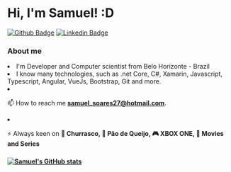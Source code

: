 # Hi, I'm Samuel! :D

[![Github Badge](https://img.shields.io/badge/-Github-000?style=flat-square&logo=Github&logoColor=white&link=https://github.com/samuelsoares27)](https://github.com/samuelsoares27)
[![Linkedin Badge](https://img.shields.io/badge/-LinkedIn-blue?style=flat-square&logo=Linkedin&logoColor=white&link=https://www.linkedin.com/in/samuel-soares-guimarães-81077b173/)](https://www.linkedin.com/in/samuel-soares-guimarães-81077b173/)


### About me

<li>
I'm Developer and Computer scientist from Belo Horizonte - Brazil
</li>

<li>
I know many technologies, such as .net Core, C#, Xamarin, Javascript, Typescript, Angular, VueJs, Bootstrap, Git and more.
</li>

<li>
<p><g-emoji class="g-emoji" alias="mailbox" fallback-src="https://github.githubassets.com/images/icons/emoji/unicode/1f4eb.png">📫</g-emoji>  How to reach me <strong><a href="mailto:samuel_soares27@hotmail.com">samuel_soares27@hotmail.com</a></strong>.</p>
</li>

<li>
<p><g-emoji class="g-emoji" alias="zap" fallback-src="https://github.githubassets.com/images/icons/emoji/unicode/26a1.png">⚡</g-emoji>  Always keen on <strong><g-emoji class="g-emoji" alias="meat_on_bone" fallback-src="https://github.githubassets.com/images/icons/emoji/unicode/1f356.png">🍖</g-emoji> Churrasco, <g-emoji class="g-emoji" alias="cheese" fallback-src="https://github.githubassets.com/images/icons/emoji/unicode/1f9c0.png">🧀</g-emoji> Pão de Queijo, <g-emoji class="g-emoji" alias="video_game" fallback-src="https://github.githubassets.com/images/icons/emoji/unicode/1f3ae.png">🎮</g-emoji> XBOX ONE, <g-emoji class="g-emoji" alias="popcorn" fallback-src="https://github.githubassets.com/images/icons/emoji/unicode/1f37f.png">🍿</g-emoji> Movies and Series
</li>

###

[![Samuel's GitHub stats](https://github-readme-stats.vercel.app/api?username=samuelsoares27)](https://github.com/samuelsoares27/samuelsoares27)
